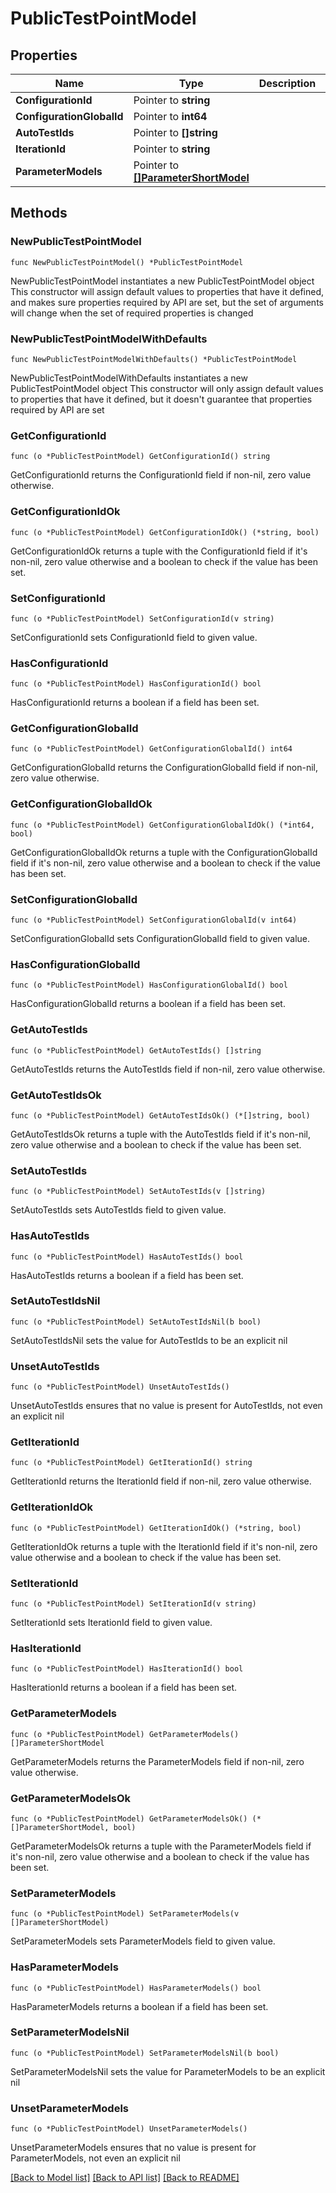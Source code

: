 # PublicTestPointModel

## Properties

Name | Type | Description | Notes
------------ | ------------- | ------------- | -------------
**ConfigurationId** | Pointer to **string** |  | [optional] 
**ConfigurationGlobalId** | Pointer to **int64** |  | [optional] 
**AutoTestIds** | Pointer to **[]string** |  | [optional] 
**IterationId** | Pointer to **string** |  | [optional] 
**ParameterModels** | Pointer to [**[]ParameterShortModel**](ParameterShortModel.md) |  | [optional] 

## Methods

### NewPublicTestPointModel

`func NewPublicTestPointModel() *PublicTestPointModel`

NewPublicTestPointModel instantiates a new PublicTestPointModel object
This constructor will assign default values to properties that have it defined,
and makes sure properties required by API are set, but the set of arguments
will change when the set of required properties is changed

### NewPublicTestPointModelWithDefaults

`func NewPublicTestPointModelWithDefaults() *PublicTestPointModel`

NewPublicTestPointModelWithDefaults instantiates a new PublicTestPointModel object
This constructor will only assign default values to properties that have it defined,
but it doesn't guarantee that properties required by API are set

### GetConfigurationId

`func (o *PublicTestPointModel) GetConfigurationId() string`

GetConfigurationId returns the ConfigurationId field if non-nil, zero value otherwise.

### GetConfigurationIdOk

`func (o *PublicTestPointModel) GetConfigurationIdOk() (*string, bool)`

GetConfigurationIdOk returns a tuple with the ConfigurationId field if it's non-nil, zero value otherwise
and a boolean to check if the value has been set.

### SetConfigurationId

`func (o *PublicTestPointModel) SetConfigurationId(v string)`

SetConfigurationId sets ConfigurationId field to given value.

### HasConfigurationId

`func (o *PublicTestPointModel) HasConfigurationId() bool`

HasConfigurationId returns a boolean if a field has been set.

### GetConfigurationGlobalId

`func (o *PublicTestPointModel) GetConfigurationGlobalId() int64`

GetConfigurationGlobalId returns the ConfigurationGlobalId field if non-nil, zero value otherwise.

### GetConfigurationGlobalIdOk

`func (o *PublicTestPointModel) GetConfigurationGlobalIdOk() (*int64, bool)`

GetConfigurationGlobalIdOk returns a tuple with the ConfigurationGlobalId field if it's non-nil, zero value otherwise
and a boolean to check if the value has been set.

### SetConfigurationGlobalId

`func (o *PublicTestPointModel) SetConfigurationGlobalId(v int64)`

SetConfigurationGlobalId sets ConfigurationGlobalId field to given value.

### HasConfigurationGlobalId

`func (o *PublicTestPointModel) HasConfigurationGlobalId() bool`

HasConfigurationGlobalId returns a boolean if a field has been set.

### GetAutoTestIds

`func (o *PublicTestPointModel) GetAutoTestIds() []string`

GetAutoTestIds returns the AutoTestIds field if non-nil, zero value otherwise.

### GetAutoTestIdsOk

`func (o *PublicTestPointModel) GetAutoTestIdsOk() (*[]string, bool)`

GetAutoTestIdsOk returns a tuple with the AutoTestIds field if it's non-nil, zero value otherwise
and a boolean to check if the value has been set.

### SetAutoTestIds

`func (o *PublicTestPointModel) SetAutoTestIds(v []string)`

SetAutoTestIds sets AutoTestIds field to given value.

### HasAutoTestIds

`func (o *PublicTestPointModel) HasAutoTestIds() bool`

HasAutoTestIds returns a boolean if a field has been set.

### SetAutoTestIdsNil

`func (o *PublicTestPointModel) SetAutoTestIdsNil(b bool)`

 SetAutoTestIdsNil sets the value for AutoTestIds to be an explicit nil

### UnsetAutoTestIds
`func (o *PublicTestPointModel) UnsetAutoTestIds()`

UnsetAutoTestIds ensures that no value is present for AutoTestIds, not even an explicit nil
### GetIterationId

`func (o *PublicTestPointModel) GetIterationId() string`

GetIterationId returns the IterationId field if non-nil, zero value otherwise.

### GetIterationIdOk

`func (o *PublicTestPointModel) GetIterationIdOk() (*string, bool)`

GetIterationIdOk returns a tuple with the IterationId field if it's non-nil, zero value otherwise
and a boolean to check if the value has been set.

### SetIterationId

`func (o *PublicTestPointModel) SetIterationId(v string)`

SetIterationId sets IterationId field to given value.

### HasIterationId

`func (o *PublicTestPointModel) HasIterationId() bool`

HasIterationId returns a boolean if a field has been set.

### GetParameterModels

`func (o *PublicTestPointModel) GetParameterModels() []ParameterShortModel`

GetParameterModels returns the ParameterModels field if non-nil, zero value otherwise.

### GetParameterModelsOk

`func (o *PublicTestPointModel) GetParameterModelsOk() (*[]ParameterShortModel, bool)`

GetParameterModelsOk returns a tuple with the ParameterModels field if it's non-nil, zero value otherwise
and a boolean to check if the value has been set.

### SetParameterModels

`func (o *PublicTestPointModel) SetParameterModels(v []ParameterShortModel)`

SetParameterModels sets ParameterModels field to given value.

### HasParameterModels

`func (o *PublicTestPointModel) HasParameterModels() bool`

HasParameterModels returns a boolean if a field has been set.

### SetParameterModelsNil

`func (o *PublicTestPointModel) SetParameterModelsNil(b bool)`

 SetParameterModelsNil sets the value for ParameterModels to be an explicit nil

### UnsetParameterModels
`func (o *PublicTestPointModel) UnsetParameterModels()`

UnsetParameterModels ensures that no value is present for ParameterModels, not even an explicit nil

[[Back to Model list]](../README.md#documentation-for-models) [[Back to API list]](../README.md#documentation-for-api-endpoints) [[Back to README]](../README.md)


